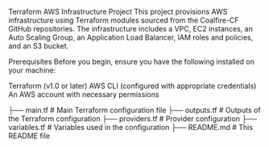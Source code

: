 Terraform AWS Infrastructure Project
This project provisions AWS infrastructure using Terraform modules sourced from the Coalfire-CF GitHub repositories. The infrastructure includes a VPC, EC2 instances, an Auto Scaling Group, an Application Load Balancer, IAM roles and policies, and an S3 bucket.

Prerequisites
Before you begin, ensure you have the following installed on your machine:

Terraform (v1.0 or later)
AWS CLI (configured with appropriate credentials)
An AWS account with necessary permissions


├── main.tf        # Main Terraform configuration file
├── outputs.tf     # Outputs of the Terraform configuration
├── providers.tf   # Provider configuration
├── variables.tf   # Variables used in the configuration
├── README.md      # This README file
